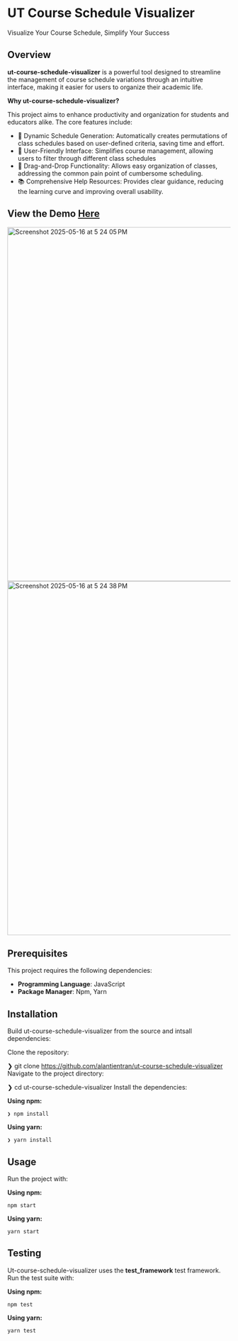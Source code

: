 # UT Course Schedule Visualizer
Visualize Your Course Schedule, Simplify Your Success

## Overview

**ut-course-schedule-visualizer** is a powerful tool designed to streamline the management of course schedule variations through an intuitive interface, making it easier for users to organize their academic life.

**Why ut-course-schedule-visualizer?**

This project aims to enhance productivity and organization for students and educators alike. The core features include:
-  📅 Dynamic Schedule Generation: Automatically creates permutations of class schedules based on user-defined criteria, saving time and effort.
-  🎨 User-Friendly Interface: Simplifies course management, allowing users to filter through different class schedules
-  🔄 Drag-and-Drop Functionality: Allows easy organization of classes, addressing the common pain point of cumbersome scheduling.
-  📚 Comprehensive Help Resources: Provides clear guidance, reducing the learning curve and improving overall usability.

## View the Demo [Here](https://www.youtube.com/watch?v=uGtNqta8BOM)
<img width="800" alt="Screenshot 2025-05-16 at 5 24 05 PM" src="https://github.com/user-attachments/assets/86821afd-b83e-419a-a98e-55076200530a" />
<img width="800" alt="Screenshot 2025-05-16 at 5 24 38 PM" src="https://github.com/user-attachments/assets/e99bad24-3edf-4d79-869f-1f84ee81b699" />



## Prerequisites

This project requires the following dependencies:

- **Programming Language**: JavaScript
- **Package Manager**: Npm, Yarn

## Installation

Build ut-course-schedule-visualizer from the source and intsall dependencies:

Clone the repository:

❯ git clone https://github.com/alantientran/ut-course-schedule-visualizer
Navigate to the project directory:

❯ cd ut-course-schedule-visualizer
Install the dependencies:

**Using npm:**

```❯ npm install```

**Using yarn:**

```❯ yarn install```

## Usage

Run the project with:

**Using npm:**

```npm start```

**Using yarn:**

```yarn start```

## Testing

Ut-course-schedule-visualizer uses the **test_framework** test framework. Run the test suite with:

**Using npm:**

```npm test```

**Using yarn:**

```yarn test```

